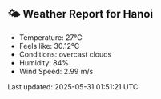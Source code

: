<!-- WEATHER-START -->
## 🌤 Weather Report for Hanoi

- Temperature: 27°C
- Feels like: 30.12°C
- Conditions: overcast clouds
- Humidity: 84%
- Wind Speed: 2.99 m/s

Last updated: 2025-05-31 01:51:21 UTC
<!-- WEATHER-END -->
